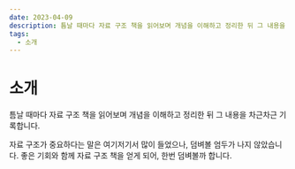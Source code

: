 ```yaml
---
date: 2023-04-09
description: 틈날 때마다 자료 구조 책을 읽어보며 개념을 이해하고 정리한 뒤 그 내용을 차근차근 기록합니다.
tags:
  - 소개
---
```


# 소개

틈날 때마다 자료 구조 책을 읽어보며 개념을 이해하고 정리한 뒤 그 내용을 차근차근 기록합니다.

자료 구조가 중요하다는 말은 여기저기서 많이 들었으나, 덤벼볼 엄두가 나지 않았습니다. 좋은 기회와 함께 자료 구조 책을 얻게 되어, 한번 덤벼볼까 합니다.

